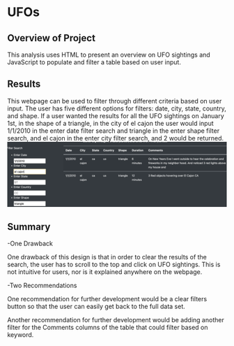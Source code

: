 # UFOs
## Overview of Project

This analysis uses HTML to present an overview on UFO sightings and JavaScript to populate and filter a table based on user input. 

## Results 

This webpage can be used to filter through different criteria based on user input. The user has five different options for filters: date, city, state, country, and shape. If a user wanted the results for all the UFO sightings on January 1st, in the shape of a triangle, in the city of el cajon the user would input 1/1/2010 in the enter date filter search and triangle in the enter shape filter search, and el cajon in the enter city filter search, and 2 would be returned. ![results](https://github.com/AmairaniR/UFOs/blob/main/static/images/filter_search.png) 

## Summary

-One Drawback 

One drawback of this design is that in order to clear the results of the search, the user has to scroll to the top and click on UFO sightings. This is not intuitive for users, nor is it explained anywhere on the webpage. 

-Two Recommendations 

One recommendation for further development would be a clear filters button so that the user can easily get back to the full data set. 

Another recommendation for further development would be adding another filter for the Comments columns of the table that could filter based on keyword. 
